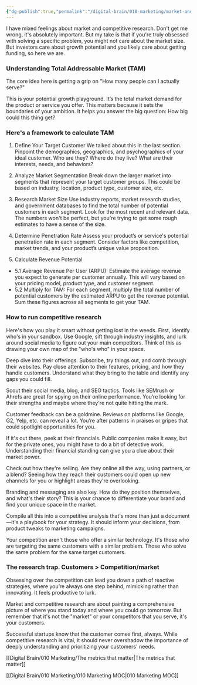 ```yaml
---
{"dg-publish":true,"permalink":"/digital-brain/010-marketing/market-and-competitive-research/"}
---
```


I have mixed feelings about market and competitive research. Don't get me wrong, it's absolutely important. But my take is that if you're truly obsessed with solving a specific problem, you might not care about the market size. But investors care about growth potential and you likely care about getting funding, so here we are.
### Understanding Total Addressable Market (TAM)

The core idea here is getting a grip on "How many people can I actually serve?"

This is your potential growth playground. It’s the total market demand for the product or service you offer. This matters because it sets the boundaries of your ambition. It helps you answer the big question: How big could this thing get? 

### Here's a framework to calculate TAM
1. Define Your Target Customer
We talked about this in the last section. Pinpoint the demographics, geographics, and psychographics of your ideal customer. Who are they? Where do they live? What are their interests, needs, and behaviors? 

2. Analyze Market Segmentation
Break down the larger market into segments that represent your target customer groups. This could be based on industry, location, product type, customer size, etc.

3. Research Market Size
Use industry reports, market research studies, and government databases to find the total number of potential customers in each segment. Look for the most recent and relevant data. The numbers won't be perfect, but you're trying to get some rough estimates to have a sense of the size.

4. Determine Penetration Rate
Assess your product’s or service's potential penetration rate in each segment. Consider factors like competition, market trends, and your product’s unique value proposition.

5. Calculate Revenue Potential
- 5.1 Average Revenue Per User (ARPU): Estimate the average revenue you expect to generate per customer annually. This will vary based on your pricing model, product type, and customer segment.
- 5.2 Multiply for TAM: For each segment, multiply the total number of potential customers by the estimated ARPU to get the revenue potential. Sum these figures across all segments to get your TAM.

### How to run competitive research

Here's how you play it smart without getting lost in the weeds. First, identify who's in your sandbox. Use Google, sift through industry insights, and lurk around social media to figure out your main competitors. Think of this as drawing your own map of the "who's who" in your space.

Deep dive into their offerings. Subscribe, try things out, and comb through their websites. Pay close attention to their features, pricing, and how they handle customers. Understand what they bring to the table and identify any gaps you could fill.

Scout their social media, blog, and SEO tactics. Tools like SEMrush or Ahrefs are great for spying on their online performance. You’re looking for their strengths and maybe where they're not quite hitting the mark.

Customer feedback can be a goldmine. Reviews on platforms like Google, G2, Yelp, etc. can reveal a lot. You’re after patterns in praises or gripes that could spotlight opportunities for you.

If it's out there, peek at their financials. Public companies make it easy, but for the private ones, you might have to do a bit of detective work. Understanding their financial standing can give you a clue about their market power.

Check out how they're selling. Are they online all the way, using partners, or a blend? Seeing how they reach their customers could open up new channels for you or highlight areas they're overlooking.

Branding and messaging are also key. How do they position themselves, and what's their story? This is your chance to differentiate your brand and find your unique space in the market.

Compile all this into a competitive analysis that's more than just a document—it's a playbook for your strategy. It should inform your decisions, from product tweaks to marketing campaigns.

Your competition aren't those who offer a similar technology. It's those who are targeting the same customers with a similar problem. Those who solve the same problem for the same target customers.
### The research trap. Customers > Competition/market

Obsessing over the competition can lead you down a path of reactive strategies, where you’re always one step behind, mimicking rather than innovating. It feels productive to lurk.

Market and competitive research are about painting a comprehensive picture of where you stand today and where you could go tomorrow. But remember that it's not the "market" or your competitors that you serve, it's your customers. 

Successful startups know that the customer comes first, always. While competitive research is vital, it should never overshadow the importance of deeply understanding and prioritizing your customers' needs. 

[[Digital Brain/010 Marketing/The metrics that matter\|The metrics that matter]]

[[Digital Brain/010 Marketing/010 Marketing MOC\|010 Marketing MOC]]